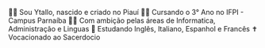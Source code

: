 🙋‍♂️ Sou Ytallo, nascido e criado no Piauí
👨‍🎓 Cursando o 3° Ano no IFPI - Campus Parnaíba
👨‍💻 Com ambição pelas áreas de Informatica, Administração e Linguas
🎌 Estudando Inglês, Italiano, Espanhol e Francês
✝️ Vocacionado ao Sacerdocio
